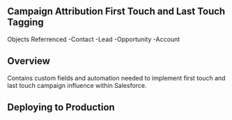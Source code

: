 ## Campaign Attribution First Touch and Last Touch Tagging

Objects Referrenced
-Contact
-Lead
-Opportunity
-Account

## Overview

Contains custom fields and automation needed to implement first touch and last touch campaign influence within Salesforce.

## Deploying to Production
